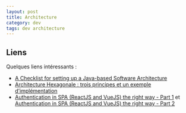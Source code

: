```yaml
---
layout: post
title: Architecture
category: dev
tags: dev architecture
---
```


## Liens
Quelques liens intéressants :
* [A Checklist for setting up a Java-based Software Architecture](https://reflectoring.io/checklist-architecture-setup/)
* [Architecture Hexagonale : trois principes et un exemple d’implémentation](https://blog.octo.com/architecture-hexagonale-trois-principes-et-un-exemple-dimplementation/)
* [Authentication in SPA (ReactJS and VueJS) the right way - Part 1](https://jcbaey.com/authentication-in-spa-reactjs-and-vuejs-the-right-way)
  et [Authentication in SPA (ReactJS and VueJS) the right way - Part 2](https://jcbaey.com/oauth2-oidc-best-practices-in-spa)
